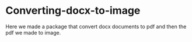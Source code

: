 # Converting-docx-to-image
Here we made a package that convert docx documents to pdf and then the pdf we made to image.
